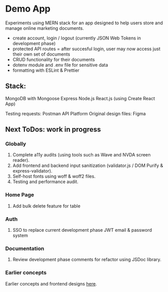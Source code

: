 # **Demo App**

Experiments using MERN stack for an app designed to help users store and manage online marketing documents. 

- create account, login / logout (currently JSON Web Tokens in development phase)
- protected API routes = after succesful login, user may now access just their own set of documents 
- CRUD functionality for their documents
- dotenv module and .env file for sensitive data
- formatting with ESLint & Prettier 

## **Stack:**
MongoDB with Mongoose 
Express
Node.js 
React.js (using Create React App)

Testing requests: Postman API Platform
Original design files: Figma


## **Next ToDos: work in progress** 

### **Globally**
1) Complete a11y audits (using tools such as Wave and NVDA screen reader). 
2) Add frontend and backend input sanitization (validator.js / DOM Purify & express-validator). 
3) Self-host fonts using woff & woff2 files.
3) Testing and performance audit.

### **Home Page** 

1) Add bulk delete feature for table 

### **Auth**
1) SSO to replace current development phase JWT email & password system

### **Documentation**
1) Review development phase comments for refactor using JSDoc library.


### **Earlier concepts**
 Earlier concepts and frontend designs [here](https://github.com/rhw-repo/content_simple).




